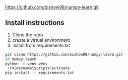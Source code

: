 https://github.com/bishow98/numpy-learn.git
## Install instructions

1. Clone the repo
2. create a virtual environment
3. install from requirements.txt

```bash
git clone https://github.com/bishow98/numpy-learn.git
cd numpy-learn
python -m venv venv
.\foldername\Scripts\activate
pip install -r requirements.txt
```
